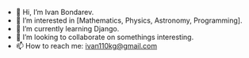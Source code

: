- 👋 Hi, I’m Ivan Bondarev.
- 👀 I’m interested in [Mathematics, Physics, Astronomy, Programming].
- 🌱 I’m currently learning Django.
- 💞️ I’m looking to collaborate on somethings interesting.
- 📫 How to reach me: ivan110kg@gmail.com

<!---
ivan100kg/ivan100kg is a ✨ special ✨ repository because its `README.md` (this file) appears on your GitHub profile.
You can click the Preview link to take a look at your changes.
--->
